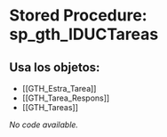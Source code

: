 # Stored Procedure: sp_gth_IDUCTareas

## Usa los objetos:
- [[GTH_Estra_Tarea]]
- [[GTH_Tarea_Respons]]
- [[GTH_Tareas]]

*No code available.*
